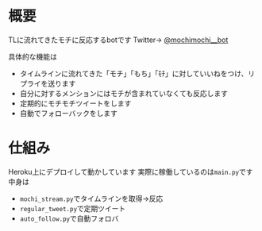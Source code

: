 # 概要
TLに流れてきたモチに反応するbotです
Twitter→ [@mochimochi__bot](https://twitter.com/mochimochi__bot)

具体的な機能は

- タイムラインに流れてきた「モチ」「もち」「ﾓﾁ」に対していいねをつけ、リプライを送ります
- 自分に対するメンションにはモチが含まれていなくても反応します
- 定期的にモチモチツイートをします
- 自動でフォローバックをします

# 仕組み
Heroku上にデプロイして動かしています
実際に稼働しているのは`main.py`です  
中身は
- `mochi_stream.py`でタイムラインを取得→反応
- `regular_tweet.py`で定期ツイート
- `auto_follow.py`で自動フォロバ